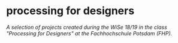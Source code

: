 # processing for designers
_A selection of projects created during the WiSe 18/19 in the class "Processing for Designers" at the Fachhochschule Potsdam (FHP)._


